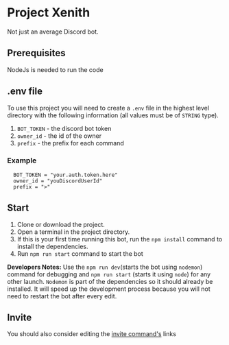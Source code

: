 <h1> Project Xenith </h1>
Not just an average Discord bot.

## Prerequisites
NodeJs is needed to run the code

## .env file

To use this project you will need to create a `.env` file in the highest level directory with the following information (all values must be of `STRING` type).

1. `BOT_TOKEN` - the discord bot token
2. `owner_id` - the id of the owner
3. `prefix` - the prefix for each command

### Example
```
  BOT_TOKEN = "your.auth.token.here"
  owner_id = "youDiscordUserId"
  prefix = ">"
```
## Start
1. Clone or download the project.
2. Open a terminal in the project directory.
3.  If this is your first time running this bot, run the `npm install` command to install the dependencies.
4. Run `npm run start` command to start the bot

__Developers Notes:__ Use the `npm run dev`(starts the bot using `nodemon`) command for debugging and `npm run start` (starts it using `node`) for any other launch. `Nodemon` is part of the dependencies so it should already be installed. It will speed up the development process because you will not need to restart the bot after every edit.


## Invite

You should also consider editing the [invite command's](https://github.com/P1M5/discord-xenith/blob/main/commands/General/invite.js) links
